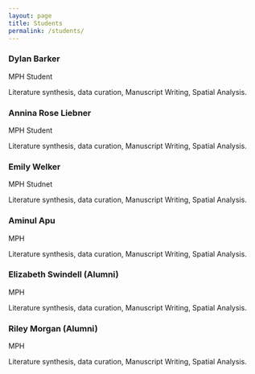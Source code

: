 ```yaml
---
layout: page
title: Students
permalink: /students/
---
```


<div class="grid">

<div class="card">
  <h3>Dylan Barker</h3>
  <div class="meta">MPH Student</div>
  <p>Literature synthesis, data curation, Manuscript Writing, Spatial Analysis.</p>
</div>

<div class="card">
  <h3>Annina Rose Liebner</h3>
  <div class="meta">MPH Student</div>
  <p>Literature synthesis, data curation, Manuscript Writing, Spatial Analysis.</p>
</div>

<div class="card">
  <h3>Emily Welker</h3>
  <div class="meta">MPH Studnet</div>
  <p>Literature synthesis, data curation, Manuscript Writing, Spatial Analysis.</p>
</div>

<div class="card">
  <h3>Aminul Apu</h3>
  <div class="meta">MPH</div>
  <p>Literature synthesis, data curation, Manuscript Writing, Spatial Analysis.</p>
</div>

<div class="card">
  <h3>Elizabeth Swindell (Alumni)</h3>
  <div class="meta">MPH</div>
  <p>Literature synthesis, data curation, Manuscript Writing, Spatial Analysis.</p>
</div>

<div class="card">
  <h3>Riley Morgan (Alumni)</h3>
  <div class="meta">MPH</div>
  <p>Literature synthesis, data curation, Manuscript Writing, Spatial Analysis.</p>
</div>

</div>
